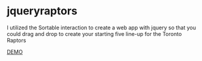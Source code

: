 jqueryraptors
=============

I utilized the Sortable interaction to create a web app with jquery so that you could drag and drop to create your starting five line-up for the Toronto Raptors

<a href="http://jsfiddle.net/bobbywhang/hbh0chds/">DEMO</a>
